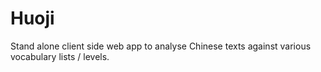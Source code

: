 # Huoji
Stand alone client side web app to analyse Chinese texts against various vocabulary lists / levels.
